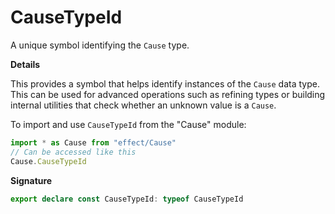 # CauseTypeId

A unique symbol identifying the `Cause` type.

**Details**

This provides a symbol that helps identify instances of the `Cause` data
type. This can be used for advanced operations such as refining types or
building internal utilities that check whether an unknown value is a `Cause`.

To import and use `CauseTypeId` from the "Cause" module:

```ts
import * as Cause from "effect/Cause"
// Can be accessed like this
Cause.CauseTypeId
```

**Signature**

```ts
export declare const CauseTypeId: typeof CauseTypeId
```
